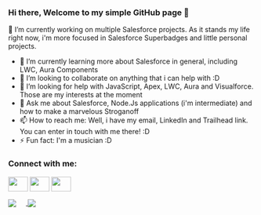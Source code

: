 ### Hi there, Welcome to my simple GitHub page 👋
<!--
**JhonataCampos/JhonataCampos** is a ✨ _special_ ✨ repository because its `README.md` (this file) appears on your GitHub profile.
-->

🔭 I’m currently working on multiple Salesforce projects. As it stands my life right now, i'm more focused in Salesforce Superbadges and little personal projects.
- 🌱 I’m currently learning more about Salesforce in general, including LWC, Aura Components
- 👯 I’m looking to collaborate on anything that i can help with :D
- 🤔 I’m looking for help with JavaScript, Apex, LWC, Aura and Visualforce. Those are my interests at the moment
- 💬 Ask me about Salesforce, Node.Js applications (i'm intermediate) and how to make a marvelous Stroganoff
- 📫 How to reach me: Well, i have my email, LinkedIn and Trailhead link. You can enter in touch with me there! :D
- ⚡ Fun fact: I'm a musician :D

<h3 align="left">Connect with me:</h3>
<p align="left">
  <a href="https://www.linkedin.com/in/jhonata-campos/" target="blank"><img align="center" style="color: white;" src="https://cdn.jsdelivr.net/npm/simple-icons@3.0.1/icons/linkedin.svg" alt="" height="30" width="40" /></a>
  <a href="https://www.instagram.com/jhowkampos/" target="blank"><img align="center" src="https://cdn.jsdelivr.net/npm/simple-icons@3.0.1/icons/instagram.svg" alt="" height="30" width="40" /></a>
  <a href="https://trailblazer.me/id/jcampos20" target="blank"><img align="center" src="https://cdn.jsdelivr.net/npm/simple-icons@3.0.1/icons/salesforce.svg" alt="" height="30" width="40" /></a>
</p>

<a href="https://github.com/anuraghazra/github-readme-stats">
  <img style="margin-right: 20px;" align="center" src="https://github-readme-stats.vercel.app/api?username=JhonataCampos&count_private=true&show_icons=true&theme=radical" />
</a>

<a align="right" href="https://github.com/anuraghazra/convoychat">
  <img align="center" src="https://github-readme-stats.vercel.app/api/top-langs/?username=JhonataCampos&layout=compact" />
</a>
